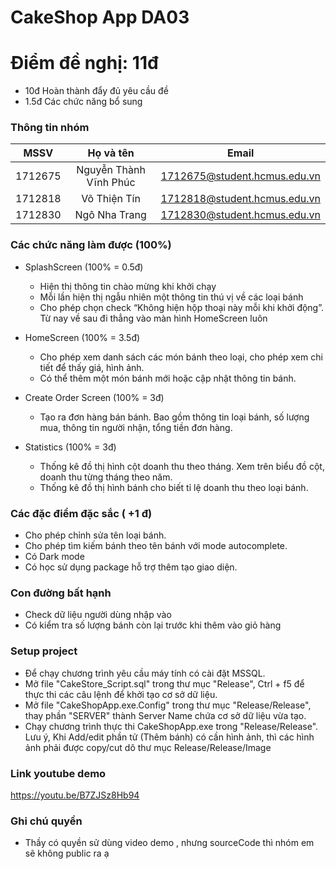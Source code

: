 # **CakeShop App DA03**

# Điểm đề nghị: 11đ
- 10đ Hoàn thành đẩy đủ yêu cầu đề
- 1.5đ Các chức năng bổ sung

### Thông tin nhóm
| MSSV     |           Họ và tên    |              Email           |
|:--------:|:----------------------:|:----------------------------:|
| 1712675  | Nguyễn Thành Vĩnh Phúc | 1712675@student.hcmus.edu.vn |
| 1712818  | Võ Thiện Tín           | 1712818@student.hcmus.edu.vn |
| 1712830  | Ngô Nha Trang          | 1712830@student.hcmus.edu.vn |

### Các chức năng làm được (100%)
 - SplashScreen (100% = 0.5đ)
    + Hiện thị thông tin chào mừng khi khởi chạy
    + Mỗi lần hiện thị ngẫu nhiên một thông tin thú vị về các loại bánh
    + Cho phép chọn check “Không hiện hộp thoại này mỗi khi khởi động”. Từ nay về sau đi thẳng vào màn hình HomeScreen luôn
 
 - HomeScreen (100% = 3.5đ)
    + Cho phép xem danh sách các món bánh theo loại, cho phép xem chi tiết để thấy giá, hình ảnh.
    + Có thể thêm một món bánh mới hoặc cập nhật thông tin bánh.
 
 - Create Order Screen (100% = 3đ)
    + Tạo ra đơn hàng bán bánh. Bao gồm thông tin loại bánh, số lượng mua, thông tin người nhận, tổng tiền đơn hàng.
 
 - Statistics (100% = 3đ)
    + Thống kê đồ thị hình cột doanh thu theo tháng. Xem trên biểu đồ cột, doanh thu từng tháng theo năm.
    + Thống kê đồ thị hình bánh cho biết tỉ lệ doanh thu theo loại bánh. 

### Các đặc điểm đặc sắc ( +1 đ)
 - Cho phép chỉnh sửa tên loại bánh.
 - Cho phép tìm kiếm bánh theo tên bánh với mode autocomplete.
 - Có Dark mode
 - Có học sử dụng package hỗ trợ thêm tạo giao diện.

### Con đường bất hạnh 
 - Check dữ liệu người dùng nhập vào
 - Có kiểm tra số lượng bánh còn lại trước khi thêm vào giỏ hàng
 
### Setup project
- Để chạy chương trình yêu cầu máy tính có cài đặt MSSQL.
- Mở file "CakeStore_Script.sql" trong thư mục "Release", Ctrl + f5 để thực thi các câu lệnh để khởi tạo cơ sở dữ liệu.
- Mở file "CakeShopApp.exe.Config" trong thư mục "Release/Release", thay phần "SERVER" thành Server Name chứa cơ sở dữ liệu vừa tạo.
- Chạy chương trình thực thi CakeShopApp.exe trong "Release/Release". Lưu ý, Khi Add/edit phần tử (Thêm bánh) có cần hình ảnh, thì các hình ảnh phải được copy/cut dô thư mục Release/Release/Image

### Link youtube demo
https://youtu.be/B7ZJSz8Hb94

### Ghi chú quyền
- Thầy có quyền sử dùng video demo , nhưng sourceCode thì nhóm em sẽ không public ra ạ
